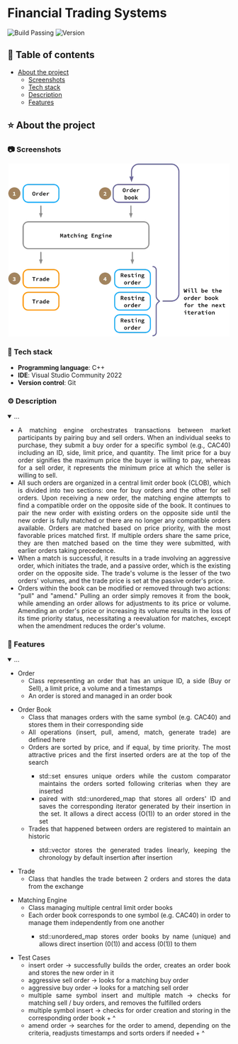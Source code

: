 # Financial Trading Systems
![Build Passing](https://img.shields.io/badge/build-passing-brightgreen)
![Version](https://img.shields.io/badge/version-1.0.0-blue)

<!-- Table of Contents -->
## :notebook_with_decorative_cover: Table of contents
- [About the project](#star-about-the-project)
  * [Screenshots](#camera-screenshots)
  * [Tech stack](#space_invader-tech-stack)
  * [Description](#gear-description)
  * [Features](#dart-features)

<!-- About the Project -->
## :star: About the project

<!-- Screenshots -->
### :camera: Screenshots

<div align="center"> 
  <img width="500px" src="OrderMatchingSystem/Img/matching-engine-overview.png">
</div>

<!-- TechStack -->
### :space_invader: Tech stack

  - **Programming language**: C++
  - **IDE**: Visual Studio Community 2022
  - **Version control**: Git

<!-- About the Project -->
### :gear: Description

<details id="projectDescription" open>
  <summary id="summaryText">...</summary>
  <ul style="text-align: justify;">
    <li>A matching engine orchestrates transactions between market participants by pairing buy and sell orders. When an individual seeks to purchase, they submit a buy order for a specific symbol (e.g., CAC40) including an ID, side, limit price, and quantity. The limit price for a buy order signifies the maximum price the buyer is willing to pay, whereas for a sell order, it represents the minimum price at which the seller is willing to sell.</li>
    <li>All such orders are organized in a central limit order book (CLOB), which is divided into two sections: one for buy orders and the other for sell orders. Upon receiving a new order, the matching engine attempts to find a compatible order on the opposite side of the book. It continues to pair the new order with existing orders on the opposite side until the new order is fully matched or there are no longer any compatible orders available. Orders are matched based on price priority, with the most favorable prices matched first. If multiple orders share the same price, they are then matched based on the time they were submitted, with earlier orders taking precedence.</li>
    <li>When a match is successful, it results in a trade involving an aggressive order, which initiates the trade, and a passive order, which is the existing order on the opposite side. The trade's volume is the lesser of the two orders' volumes, and the trade price is set at the passive order's price.</li>
    <li>Orders within the book can be modified or removed through two actions: "pull" and "amend." Pulling an order simply removes it from the book, while amending an order allows for adjustments to its price or volume. Amending an order's price or increasing its volume results in the loss of its time priority status, necessitating a reevaluation for matches, except when the amendment reduces the order's volume.</li>
  </ul>
</details>

<!-- Features -->
### :dart: Features  
<details id="projectDescription" open>
  <summary id="summaryText">...</summary>
 
 <ul style="text-align: justify;">
  <li>Order
  <ul>
    <li>Class representing an order that has an unique ID, a side (Buy or Sell), a limit price, a volume and a timestamps</li>
    <li>An order is stored and managed in an order book</li>
  </ul>
  </li>
 </ul>
 <ul style="text-align: justify;">
 <li>Order Book
 <ul>
   <li>Class that manages orders with the same symbol (e.g. CAC40) and stores them in their corresponding side</li>
   <li>All operations (insert, pull, amend, match, generate trade) are defined here</li>
   <li>Orders are sorted by price, and if equal, by time priority. The most attractive prices and the first inserted orders are at the top of the search</li>
   <ul>
    <li>std::set ensures unique orders while the custom comparator maintains the orders sorted following criterias when they are inserted</li>
    <li>paired with std::unordered_map that stores all orders' ID and saves the corresponding iterator generated by their insertion in the set. It allows a direct access (O(1)) to an order stored in the set</li>
   </ul>
   <li>Trades that happened between orders are registered to maintain an historic</li>
  <ul>
   <li>std::vector stores the generated trades linearly, keeping the chronology by default insertion after insertion</li>
  </ul>
 </ul>
</li>
 </ul>
 <ul style="text-align: justify;">
 <li>Trade
  <ul>
  <li>Class that handles the trade between 2 orders and stores the data from the exchange</li>
  </ul>
 </li>
 </ul>
 <ul style="text-align: justify;">
  <li>Matching Engine
   <ul>
    <li>Class managing multiple central limit order books</li> 
    <li>Each order book corresponds to one symbol (e.g. CAC40) in order to manage them independently from one another</li>
   <ul>
    <li>std::unordered_map stores order books by name (unique) and allows direct insertion (0(1)) and access (0(1)) to them</li>
   </ul>
   </ul>
  </li>
 </ul>
<ul style="text-align: justify;">
<li>Test Cases
 <ul>
  <li>insert order -> successfully builds the order, creates an order book and stores the new order in it</li>
  <li>aggressive sell order -> looks for a matching buy order</li>
  <li>aggressive buy order -> looks for a matching sell order</li>
  <li>multiple same symbol insert and multiple match -> checks for matching sell / buy orders, and removes the fulfilled orders</li>
  <li>multiple symbol insert -> checks for order creation and storing in the corresponding order book + ^</li>
  <li>amend order -> searches for the order to amend, depending on the criteria, readjusts timestamps and sorts orders if needed + ^</li>
 </ul>
</li>
</ul>
</details>
